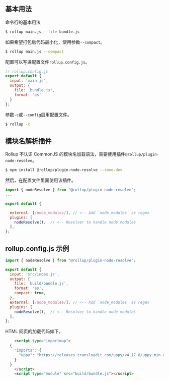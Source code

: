 ## 基本用法

命令行的基本用法

```bash
$ rollup main.js --file bundle.js
```

如果希望打包后代码最小化，使用参数`--compact`。

```bash
$ rollup main.js --compact
```

配置可以写进配置文件`rollup.config.js`。

```javascript
// rollup.config.js
export default {
  input: 'main.js',
  output: {
    file: 'bundle.js',
    format: 'es'
  }
};
```

参数`-c`或`--config`启用配置文件。

```bash
$ rollup -c
```

## 模块名解析插件

Rollup 不认识 CommonJS 的模块名加载语法，需要使用插件`@rollup/plugin-node-resolve`。

```bash
$ npm install @rollup/plugin-node-resolve --save-dev
```

然后，在配置文件里面使用该插件。

```javascript
import { nodeResolve } from "@rollup/plugin-node-resolve";
...

export default {

  external: [/node_modules/], // <-- Add `node_modules` as regex
  plugins: [
    nodeResolve(),  // <-- Resolver to handle node modules
  ],
};
```

## rollup.config.js 示例

```javascript
import { nodeResolve } from "@rollup/plugin-node-resolve";

export default {
  input: 'src/index.js',
  output: {
    file: 'build/bundle.js',
    format: 'es',
    compact: true,
  },
  external: [/node_modules/], // <-- Add `node_modules` as regex
  plugins: [
    nodeResolve(),  // <-- Resolver to handle node modules
  ],
};
```

HTML 网页的加载代码如下。

```html
    <script type="importmap">
  {
    "imports": {
      "uppy": "https://releases.transloadit.com/uppy/v4.17.0/uppy.min.mjs"
    }
  }
    </script>
    <script type="module" src="build/bundle.js"></script>  
```